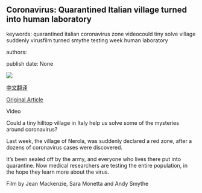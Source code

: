 ## Coronavirus: Quarantined Italian village turned into human laboratory

keywords: quarantined italian coronavirus zone videocould tiny solve village suddenly virusfilm turned smythe testing week human laboratory

authors: 

publish date: None

![](https://ichef.bbci.co.uk/news/1024/branded_news/B543/production/_111630464_e94c8dae-70f3-4800-86e6-fdd46b36e077.jpg)

[中文翻译](Coronavirus%3A%20Quarantined%20Italian%20village%20turned%20into%20human%20laboratory_zh.md)

[Original Article](https://www.bbc.com/news/world-europe-52159316)

Video

Could a tiny hilltop village in Italy help us solve some of the mysteries around coronavirus?

Last week, the village of Nerola, was suddenly declared a red zone, after a dozens of coronavirus cases were discovered.

It’s been sealed off by the army, and everyone who lives there put into quarantine. Now medical researchers are testing the entire population, in the hope they learn more about the virus.

Film by Jean Mackenzie, Sara Monetta and Andy Smythe